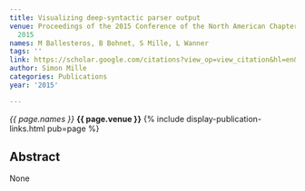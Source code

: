 ```yaml
---
title: Visualizing deep-syntactic parser output
venue: Proceedings of the 2015 Conference of the North American Chapter of the …,
  2015
names: M Ballesteros, B Bohnet, S Mille, L Wanner
tags: ''
link: https://scholar.google.com/citations?view_op=view_citation&hl=en&user=hg8-G68AAAAJ&pagesize=100&sortby=pubdate&citation_for_view=hg8-G68AAAAJ:TFP_iSt0sucC
author: Simon Mille
categories: Publications
year: '2015'

---
```


*{{ page.names }}*
**{{ page.venue }}**
{% include display-publication-links.html pub=page %}
## Abstract

None